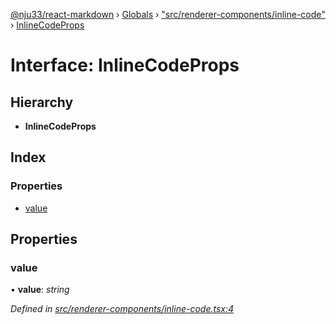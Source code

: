 [@nju33/react-markdown](../README.md) › [Globals](../globals.md) › ["src/renderer-components/inline-code"](../modules/_src_renderer_components_inline_code_.md) › [InlineCodeProps](_src_renderer_components_inline_code_.inlinecodeprops.md)

# Interface: InlineCodeProps

## Hierarchy

* **InlineCodeProps**

## Index

### Properties

* [value](_src_renderer_components_inline_code_.inlinecodeprops.md#value)

## Properties

###  value

• **value**: *string*

*Defined in [src/renderer-components/inline-code.tsx:4](https://github.com/nju33/react-markdown/blob/b4ce032/src/renderer-components/inline-code.tsx#L4)*
